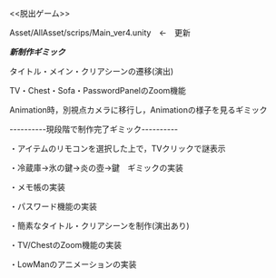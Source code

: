 <<脱出ゲーム>>


Asset/AllAsset/scrips/Main_ver4.unity　←　更新

*****新制作ギミック*****

タイトル・メイン・クリアシーンの遷移(演出)

TV・Chest・Sofa・PasswordPanelのZoom機能

Animation時，別視点カメラに移行し，Animationの様子を見るギミック

----------現段階で制作完了ギミック----------

・アイテムのリモコンを選択した上で，TVクリックで謎表示

・冷蔵庫→氷の鍵→炎の壺→鍵　ギミックの実装

・メモ帳の実装

・パスワード機能の実装

・簡素なタイトル・クリアシーンを制作(演出あり)

・TV/ChestのZoom機能の実装

・LowManのアニメーションの実装
